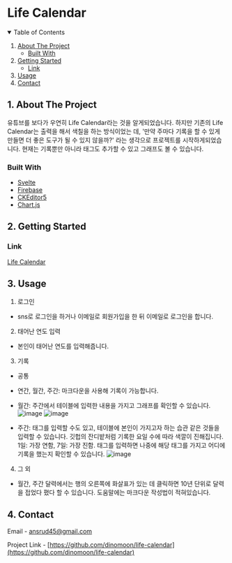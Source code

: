 # Life Calendar

<!-- TABLE OF CONTENTS -->
<details open="open">
  <summary>Table of Contents</summary>
  <ol>
    <li>
      <a href="#about-the-project">About The Project</a>
      <ul>
        <li><a href="#built-with">Built With</a></li>
      </ul>
    </li>
    <li>
      <a href="#getting-started">Getting Started</a>
      <ul>
        <li><a href="#prerequisites">Link</a></li>
      </ul>
    </li>
    <li><a href="#usage">Usage</a></li>
    <li><a href="#contact">Contact</a></li>
  </ol>
</details>

<!-- ABOUT THE PROJECT -->

## 1. About The Project

유튜브를 보다가 우연히 Life Calendar라는 것을 알게되었습니다.
하지만 기존의 Life Calendar는 출력을 해서 색칠을 하는 방식이었는 데,
'만약 주마다 기록을 할 수 있게 만들면 더 좋은 도구가 될 수 있지 않을까?' 라는 생각으로 프로젝트를 시작하게되었습니다.
현재는 기록뿐만 아니라 태그도 추가할 수 있고 그래프도 볼 수 있습니다.

### Built With

- [Svelte](https://svelte.dev/)
- [Firebase](https://firebase.google.com/)
- [CKEditor5](https://ckeditor.com/)
- [Chart.js](https://www.chartjs.org/)

<!-- GETTING STARTED -->

## 2. Getting Started

### Link

[Life Calendar](https://life-calendar-mk.netlify.app/#/)

<!-- USAGE EXAMPLES -->

## 3. Usage

1. 로그인

- sns로 로그인을 하거나 이메일로 회원가입을 한 뒤 이메일로 로그인을 합니다.

2. 태어난 연도 입력

- 본인이 태어난 연도를 입력해줍니다.

3. 기록

- 공통

- 연간, 월간, 주간: 마크다운을 사용해 기록이 가능합니다.
- 월간: 주간에서 테이블에 입력한 내용을 가지고 그래프를 확인할 수 있습니다.
  ![image](https://user-images.githubusercontent.com/42693257/120055396-b629e080-c070-11eb-914d-8522fbef1abd.png)
  ![image](https://user-images.githubusercontent.com/42693257/120055369-90044080-c070-11eb-8dff-e238f1d64d67.png)

- 주간: 태그를 입력할 수도 있고, 테이블에 본인이 가지고자 하는 습관 같은 것들을 입력할 수 있습니다.
  깃헙의 잔디밭처럼 기록한 요일 수에 따라 색깔이 진해집니다. 1일: 가장 연함, 7일: 가장 진함. 태그를 입력하면 나중에 해당 태그를 가지고 어디에 기록을 했는지 확인할 수 있습니다.
  ![image](https://user-images.githubusercontent.com/42693257/120055423-e70a1580-c070-11eb-894c-5eca8d7c9e45.png)

4. 그 외

- 월간, 주간 달력에서는 행의 오른쪽에 화살표가 있는 데 클릭하면 10년 단위로 달력을 접었다 폈다 할 수 있습니다.
  도움말에는 마크다운 작성법이 적혀있습니다.

<!-- CONTACT -->

## 4. Contact

Email - ansrud45@gmail.com

Project Link - [https://github.com/dinomoon/life-calendar](https://github.com/dinomoon/life-calendar)
